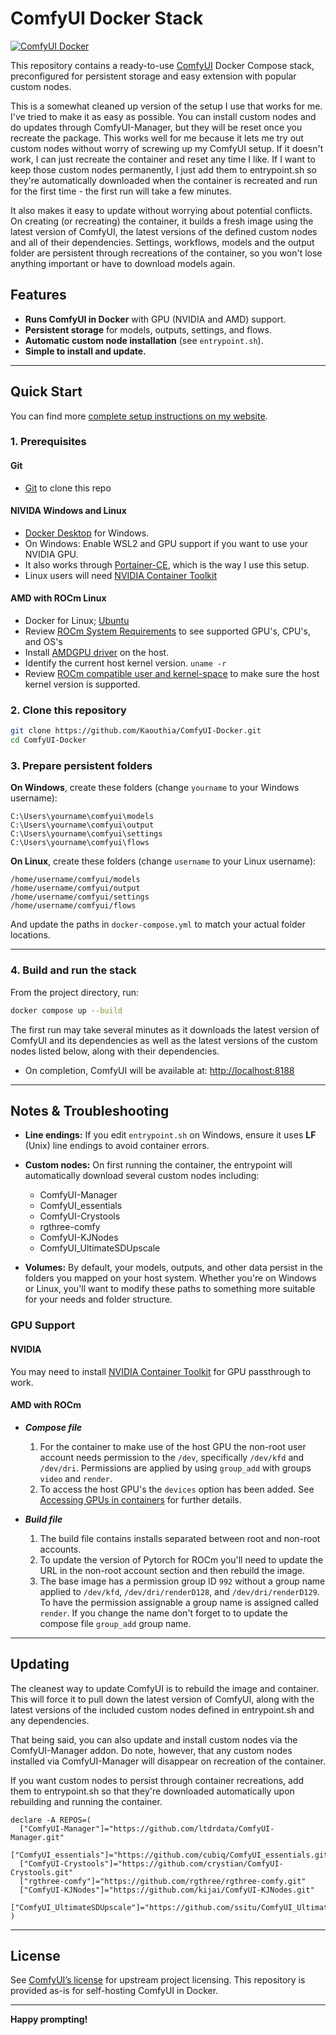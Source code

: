 # ComfyUI Docker Stack

[![ComfyUI Docker](https://www.johnaldred.com/wp-content/uploads/2025/05/comfyui-docker.jpg)](https://www.johnaldred.com/running-comfyui-in-docker-on-windows-or-linux/)

This repository contains a ready-to-use [ComfyUI](https://github.com/comfyanonymous/ComfyUI) Docker Compose stack, preconfigured for persistent storage and easy extension with popular custom nodes.

This is a somewhat cleaned up version of the setup I use that works for me. I've tried to make it as easy as possible. You can install custom nodes and do updates through ComfyUI-Manager, but they will be reset once you recreate the package. This works well for me because it lets me try out custom nodes without worry of screwing up my ComfyUI setup. If it doesn't work, I can just recreate the container and reset any time I like. If I want to keep those custom nodes permanently, I just add them to entrypoint.sh so they're automatically downloaded when the container is recreated and run for the first time - the first run will take a few minutes.

It also makes it easy to update without worrying about potential conflicts. On creating (or recreating) the container, it builds a fresh image using the latest version of ComfyUI, the latest versions of the defined custom nodes and all of their dependencies. Settings, workflows, models and the output folder are persistent through recreations of the container, so you won't lose anything important or have to download models again.

## Features

- **Runs ComfyUI in Docker** with GPU (NVIDIA and AMD) support.
- **Persistent storage** for models, outputs, settings, and flows.
- **Automatic custom node installation** (see `entrypoint.sh`).
- **Simple to install and update.**

---

## Quick Start

You can find more [complete setup instructions on my website](https://www.johnaldred.com/running-comfyui-in-docker-on-windows-or-linux/).

### **1. Prerequisites**

  #### Git
  - [Git](https://git-scm.com) to clone this repo

  #### NIVIDA Windows and Linux
  - [Docker Desktop](https://www.docker.com/products/docker-desktop/) for Windows.
  - On Windows: Enable WSL2 and GPU support if you want to use your NVIDIA GPU.
  - It also works through [Portainer-CE](https://hub.docker.com/r/portainer/portainer-ce), which is the way I use this setup.
  - Linux users will need [NVIDIA Container Toolkit](https://docs.nvidia.com/datacenter/cloud-native/container-toolkit/latest/install-guide.html)

  #### AMD with ROCm Linux
  - Docker for Linux; [Ubuntu](https://docs.docker.com/engine/install/ubuntu/)
  - Review [ROCm System Requirements](https://rocm.docs.amd.com/projects/install-on-linux/en/latest/reference/system-requirements.html) to see supported GPU's, CPU's, and OS's
  - Install [AMDGPU driver](https://rocm.docs.amd.com/projects/install-on-linux/en/latest/install/quick-start.html#amdgpu-driver-in) on the host.
  - Identify the current host kernel version. `uname -r`
  - Review [ROCm compatible user and kernel-space](https://rocm.docs.amd.com/projects/install-on-linux/en/latest/reference/user-kernel-space-compat-matrix.html) to make sure the host kernel version is supported.

### **2. Clone this repository**

```sh
git clone https://github.com/Kaouthia/ComfyUI-Docker.git
cd ComfyUI-Docker
```

### **3. Prepare persistent folders**

**On Windows**, create these folders (change `yourname` to your Windows username):

```
C:\Users\yourname\comfyui\models
C:\Users\yourname\comfyui\output
C:\Users\yourname\comfyui\settings
C:\Users\yourname\comfyui\flows
```

**On Linux**, create these folders (change `username` to your Linux username):
```
/home/username/comfyui/models
/home/username/comfyui/output
/home/username/comfyui/settings
/home/username/comfyui/flows
```

And update the paths in `docker-compose.yml` to match your actual folder locations.

---

### **4. Build and run the stack**

From the project directory, run:

```sh
docker compose up --build
```

The first run may take several minutes as it downloads the latest version of ComfyUI and its dependencies as well as the latest versions of the custom nodes listed below, along with their dependencies.

* On completion, ComfyUI will be available at: [http://localhost:8188](http://localhost:8188)

---

## **Notes & Troubleshooting**

* **Line endings:**
  If you edit `entrypoint.sh` on Windows, ensure it uses **LF** (Unix) line endings to avoid container errors.

* **Custom nodes:**
  On first running the container, the entrypoint will automatically download several custom nodes including:

  - ComfyUI-Manager
  - ComfyUI_essentials
  - ComfyUI-Crystools
  - rgthree-comfy
  - ComfyUI-KJNodes
  - ComfyUI_UltimateSDUpscale

* **Volumes:**
  By default, your models, outputs, and other data persist in the folders you mapped on your host system. Whether you're on Windows or Linux, you'll want to modify these paths to something more suitable for your needs and folder structure.

### GPU Support

#### NVIDIA

   You may need to install [NVIDIA Container Toolkit](https://docs.nvidia.com/datacenter/cloud-native/container-toolkit/install-guide.html) for GPU passthrough to work.

#### AMD with ROCm

  - ***Compose file***
    1. For the container to make use of the host GPU the non-root user account needs permission to the `/dev`, specifically `/dev/kfd` and `/dev/dri`. Permissions are applied by using `group_add` with groups `video` and `render`.
    2. To access the host GPU's the `devices` option has been added. See [Accessing GPUs in containers](https://rocm.docs.amd.com/projects/install-on-linux/en/latest/how-to/docker.html#accessing-gpus-in-containers) for further details.

  - ***Build file***
    1. The build file contains installs separated between root and non-root accounts.
    2. To update the version of Pytorch for ROCm you'll need to update the URL in the non-root account section and then rebuild the image. 
    3. The base image has a permission group ID `992` without a group name applied to `/dev/kfd`, `/dev/dri/renderD128`, and `/dev/dri/renderD129`. To have the permission assignable a group name is assigned called `render`. If you change the name don't forget to to update the compose file `group_add` group name.
---

## **Updating**

The cleanest way to update ComfyUI is to rebuild the image and container. This will force it to pull down the latest version of ComfyUI, along with the latest versions of the included custom nodes defined in entrypoint.sh and any dependencies.

That being said, you can also update and install custom nodes via the ComfyUI-Manager addon. Do note, however, that any custom nodes installed via ComfyUI-Manager will disappear on recreation of the container.

If you want custom nodes to persist through container recreations, add them to entrypoint.sh so that they're downloaded automatically upon rebuilding and running the container.

```
declare -A REPOS=(
  ["ComfyUI-Manager"]="https://github.com/ltdrdata/ComfyUI-Manager.git"
  ["ComfyUI_essentials"]="https://github.com/cubiq/ComfyUI_essentials.git"
  ["ComfyUI-Crystools"]="https://github.com/crystian/ComfyUI-Crystools.git"
  ["rgthree-comfy"]="https://github.com/rgthree/rgthree-comfy.git"
  ["ComfyUI-KJNodes"]="https://github.com/kijai/ComfyUI-KJNodes.git"
  ["ComfyUI_UltimateSDUpscale"]="https://github.com/ssitu/ComfyUI_UltimateSDUpscale.git"
)
```

---

## **License**

See [ComfyUI’s license](https://github.com/comfyanonymous/ComfyUI/blob/master/LICENSE) for upstream project licensing.
This repository is provided as-is for self-hosting ComfyUI in Docker.

---

**Happy prompting!**
